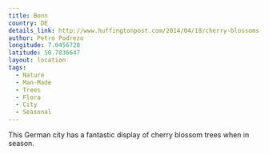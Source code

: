 ```yaml
---
title: Bonn
country: DE
details_link: http://www.huffingtonpost.com/2014/04/18/cherry-blossoms-bonn_n_5173659.html
author: Petro Podrezo
longitude: 7.0456728
latitude: 50.7036647
layout: location
tags:
  - Nature
  - Man-Made
  - Trees
  - Flora
  - City
  - Seasonal
---
```

This German city has a fantastic display of cherry blossom trees when in season.
